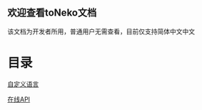 ## 欢迎查看toNeko文档
该文档为开发者所用，普通用户无需查看，目前仅支持简体中文中文
# 目录
[自定义语言](CUSTOM_LANGUAGE.md)

[在线API](TONEKO_ONLINE_API.md)